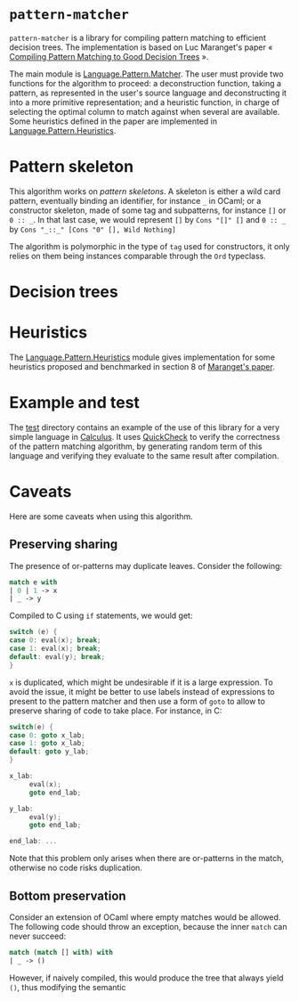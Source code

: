 # `pattern-matcher`

`pattern-matcher` is a library for compiling pattern matching to
efficient decision trees. The implementation is based on Luc
Maranget's paper « [Compiling Pattern Matching to Good Decision
Trees][paper] ».

The main module is [Language.Pattern.Matcher][matcher]. The user must
provide two functions for the algorithm to proceed: a deconstruction
function, taking a pattern, as represented in the user's source
language and deconstructing it into a more primitive representation;
and a heuristic function, in charge of selecting the optimal column to
match against when several are available. Some heuristics defined in
the paper are implemented in
[Language.Pattern.Heuristics][heuristics].

# Pattern skeleton

This algorithm works on *pattern skeletons*. A skeleton is either a
wild card pattern, eventually binding an identifier, for instance `_`
in OCaml; or a constructor skeleton, made of some tag and subpatterns,
for instance `[]` or `0 :: _`. In that last case, we would represent
`[]` by `Cons "[]" []` and `0 :: _` by `Cons "_::_" [Cons "0" [], Wild
Nothing]`

The algorithm is polymorphic in the type of `tag` used for
constructors, it only relies on them being instances comparable
through the `Ord` typeclass.

# Decision trees

# Heuristics

The [Language.Pattern.Heuristics][heuristics] module gives
implementation for some heuristics proposed and benchmarked in section
8 of [Maranget's paper][paper].

# Example and test

The [test](test/) directory contains an example of the use of this
library for a very simple language in [Calculus][calculus]. It uses
[QuickCheck](http://hackage.haskell.org/package/QuickCheck) to verify
the correctness of the pattern matching algorithm, by generating
random term of this language and verifying they evaluate to the same
result after compilation.

# Caveats

Here are some caveats when using this algorithm.

## Preserving sharing

The presence of or-patterns may duplicate leaves. Consider the
following:

```ocaml
match e with
| 0 | 1 -> x
| _ -> y
```

Compiled to C using `if` statements, we would get:
```c
switch (e) {
case 0: eval(x); break;
case 1: eval(x); break;
default: eval(y); break;
}
```

`x` is duplicated, which might be undesirable if it is a large
expression. To avoid the issue, it might be better to use labels
instead of expressions to present to the pattern matcher and then use
a form of `goto` to allow to preserve sharing of code to take
place. For instance, in C:

```c
switch(e) {
case 0: goto x_lab;
case 1: goto x_lab;
default: goto y_lab;
}

x_lab:
     eval(x);
     goto end_lab;

y_lab:
     eval(y);
     goto end_lab;

end_lab: ...
```

Note that this problem only arises when there are or-patterns in the
match, otherwise no code risks duplication.

## Bottom preservation

Consider an extension of OCaml where empty matches would be
allowed. The following code should throw an exception, because the
inner `match` can never succeed:

```ocaml
match (match [] with) with
| _ -> ()
```

However, if naively compiled, this would produce the tree that always
yield `()`, thus modifying the semantic

[test-dir]: test/
[calculus]: test/Calculus.hs
[paper]: http://moscova.inria.fr/~maranget/papers/ml05e-maranget.pdf
[matcher]: src/Language/Pattern/Matcher.hs
[heuristics]: src/Language/Pattern/Heuristics.hs
